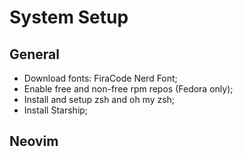 # System Setup

## General 

- Download fonts: FiraCode Nerd Font;
- Enable free and non-free rpm repos (Fedora only);
- Install and setup zsh and oh my zsh;
- Install Starship;


## Neovim
